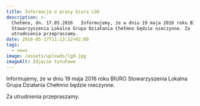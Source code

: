 ```yaml
---
title: Informacja o pracy biura LGD
description: >-
  Chełmno, dn. 17.05.2016   Informujemy, że w dniu 19 maja 2016 roku BIURO
  Stowarzyszenia Lokalna Grupa Działania Chełmno będzie nieczynne. Za
  utrudnienia przepraszamy.
date: 2016-05-17T11:13:12+02:00
tags:
  - news
image: /assets/uploads/lgd.jpg
imageAlt: Zdjęcie tytułowe
---
```

Informujemy, że w dniu 19 maja 2016 roku BIURO Stowarzyszenia Lokalna Grupa Działania Chełmno będzie nieczynne.



Za utrudnienia przepraszamy.
